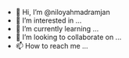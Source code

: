 - 👋 Hi, I’m @niloyahmadramjan
- 👀 I’m interested in ...
- 🌱 I’m currently learning ...
- 💞️ I’m looking to collaborate on ...
- 📫 How to reach me ...

<!---
niloyahmadramjan/niloyahmadramjan is a ✨ special ✨ repository because its `README.md` (this file) appears on your GitHub profile.
You can click the Preview link to take a look at your changes.
--->
